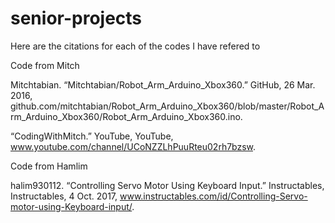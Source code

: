 # senior-projects
Here are the citations for each of the codes I have refered to


Code from Mitch

Mitchtabian. “Mitchtabian/Robot_Arm_Arduino_Xbox360.” GitHub, 26 Mar. 2016, github.com/mitchtabian/Robot_Arm_Arduino_Xbox360/blob/master/Robot_Arm_Arduino_Xbox360/Robot_Arm_Arduino_Xbox360.ino.

“CodingWithMitch.” YouTube, YouTube, www.youtube.com/channel/UCoNZZLhPuuRteu02rh7bzsw.
        
                                                                                                                   
Code from Hamlim

halim930112. “Controlling Servo Motor Using Keyboard Input.” Instructables, Instructables, 4 Oct. 2017, www.instructables.com/id/Controlling-Servo-motor-using-Keyboard-input/.
